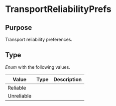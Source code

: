 # TransportReliabilityPrefs


## Purpose


Transport reliability preferences.

## Type


*Enum* with the following values.

| Value      | Type | Description |
|------------|------|-------------|
| Reliable   |      |             |
| Unreliable |      |             |
